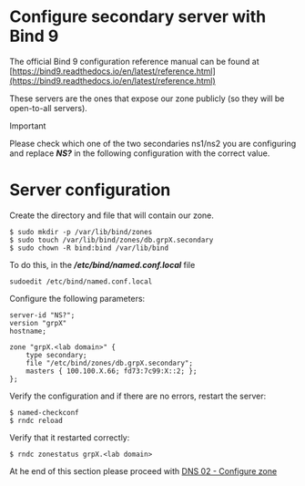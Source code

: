 # Configure secondary server with Bind 9

The official Bind 9 configuration reference manual can be found at 
[https://bind9.readthedocs.io/en/latest/reference.html](https://bind9.readthedocs.io/en/latest/reference.html)

These servers are the ones that expose our zone publicly (so they will be open-to-all servers).

> [!IMPORTANT]
> Please check which one of the two secondaries ns1/ns2 you are 
> configuring and replace ***NS?*** in the following configuration 
> with the correct value.

# Server configuration

Create the directory and file that will contain our zone.

```
$ sudo mkdir -p /var/lib/bind/zones
$ sudo touch /var/lib/bind/zones/db.grpX.secondary
$ sudo chown -R bind:bind /var/lib/bind
```

To do this, in the ***/etc/bind/named.conf.local*** file

```
sudoedit /etc/bind/named.conf.local
```

Configure the following parameters:

```
server-id "NS?";
version "grpX"
hostname;

zone "grpX.<lab domain>" {
    type secondary;
    file "/etc/bind/zones/db.grpX.secondary";
    masters { 100.100.X.66; fd73:7c99:X::2; };
};
```

Verify the configuration and if there are no errors, restart the server:

```
$ named-checkconf
$ rndc reload
```

Verify that it restarted correctly:

```
$ rndc zonestatus grpX.<lab domain> 
```

At he end of this section please proceed with [DNS 02 - Configure zone](DNS%2002%20-%20Configure%20zone.md#setting-up-the-secondaries)
